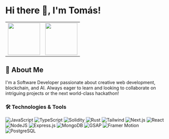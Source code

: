 # Hi there 👋, I'm Tomás!

<table align="center">



  <tr>
     <td><img src="https://media4.giphy.com/media/v1.Y2lkPTc5MGI3NjExMTlqejE2ZW5hNWY2b2hkenU4Yzc3MW91ODZyMGt2c3RoNWg5cXhiNyZlcD12MV9pbnRlcm5hbF9naWZfYnlfaWQmY3Q9Zw/SYHz66JfYHbBtZXjHy/giphy.gif" width="100"/></td>
     <td><img src="https://media3.giphy.com/media/v1.Y2lkPTc5MGI3NjExcXdlYzI2aTRhbDlpdWgxNmM3NjN3Z3dyaDd6cWtwemh4aTVnMzcwZCZlcD12MV9pbnRlcm5hbF9naWZfYnlfaWQmY3Q9Zw/eFvs5iE6a6ntVIRaEN/giphy.gif" width="100"/></td>

  </tr>

</table>


## 🚀 About Me
I'm a Software Developer passionate about creative web development, blockchain, and AI. Always eager to learn and looking to collaborate on intriguing projects or the next world-class hackathon!

### 🛠️ Technologies & Tools

![JavaScript](https://img.shields.io/badge/Code-JavaScript-informational?style=flat&logo=javascript&logoColor=white&color=blue)
![TypeScript](https://img.shields.io/badge/Code-TypeScript-informational?style=flat&logo=typescript&logoColor=white&color=blue)
![Solidity](https://img.shields.io/badge/Code-Solidity-informational?style=flat&logo=solidity&logoColor=white&color=blue)
![Rust](https://img.shields.io/badge/Code-Rust-informational?style=flat&logo=rust&logoColor=white&color=blue)
![Tailwind](https://img.shields.io/badge/Tool-Tailwind-informational?style=flat&logo=tailwind-css&logoColor=white&color=green)
![Next.js](https://img.shields.io/badge/Framework-Next.js-informational?style=flat&logo=next.js&logoColor=white&color=yellowgreen)
![React](https://img.shields.io/badge/Library-React-informational?style=flat&logo=react&logoColor=white&color=yellowgreen)
![NodeJS](https://img.shields.io/badge/Tool-NodeJS-informational?style=flat&logo=node.js&logoColor=white&color=green)
![Express.js](https://img.shields.io/badge/Framework-Express.js-informational?style=flat&logo=express&logoColor=white&color=yellowgreen)
![MongoDB](https://img.shields.io/badge/Database-MongoDB-informational?style=flat&logo=mongodb&logoColor=white&color=green)
![GSAP](https://img.shields.io/badge/Library-GSAP-informational?style=flat&logo=greensock&logoColor=white&color=yellowgreen)
![Framer Motion](https://img.shields.io/badge/Library-Framer_Motion-informational?style=flat&logo=framer&logoColor=white&color=yellowgreen)
![PostgreSQL](https://img.shields.io/badge/Database-PostgreSQL-informational?style=flat&logo=postgresql&logoColor=white&color=blue)


</div>
